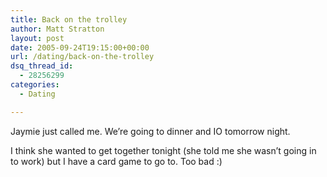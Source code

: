```yaml
---
title: Back on the trolley
author: Matt Stratton
layout: post
date: 2005-09-24T19:15:00+00:00
url: /dating/back-on-the-trolley
dsq_thread_id:
  - 28256299
categories:
  - Dating

---
```

Jaymie just called me. We&#8217;re going to dinner and IO tomorrow night.

I think she wanted to get together tonight (she told me she wasn&#8217;t going in to work) but I have a card game to go to. Too bad :)